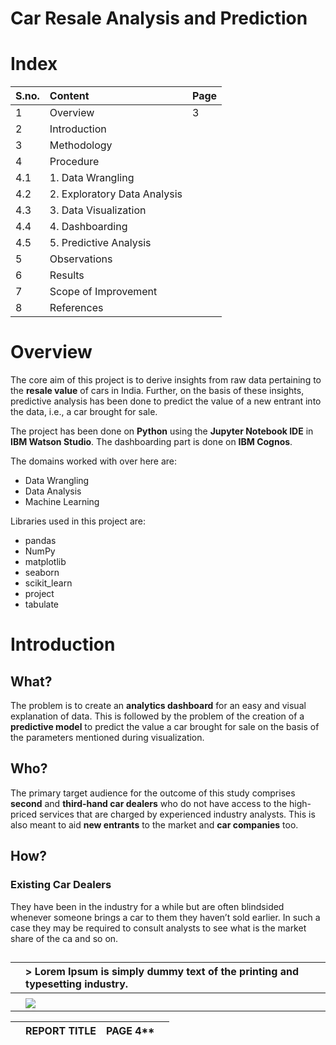 <p><h1>Car Resale Analysis and Prediction</h1></p>

# **Index**
|**S.no.**|**Content**|**Page**|
| :- | :- | :- |
|1|Overview|3|
|2|Introduction||
|3|Methodology||
|4|Procedure||
|   4.1|1. Data Wrangling||
|4.2|2. Exploratory Data Analysis||
|4.3|3. Data Visualization ||
|4.4|4. Dashboarding||
|4.5|5. Predictive Analysis||
|5|Observations||
|6|Results||
|7|Scope of Improvement||
|8|References||



# **Overview**
The core aim of this project is to derive insights from raw data pertaining to the **resale value** of cars in India. Further, on the basis of these insights, predictive analysis has been done to predict the value of a new entrant into the data, i.e., a car brought for sale.

The project has been done on **Python** using the **Jupyter Notebook IDE** in **IBM Watson Studio**. The dashboarding part is done on **IBM Cognos**.

The domains worked with over here are: 

- Data Wrangling
- Data Analysis
- Machine Learning

Libraries used in this project are: 

- pandas
- NumPy
- matplotlib
- seaborn
- scikit\_learn
- project
- tabulate


# **Introduction**
## **What?**
The problem is to create an **analytics dashboard** for an easy and visual explanation of data. This is followed by the problem of the creation of a **predictive model** to predict the value a car brought for sale on the basis of the parameters mentioned during visualization.
## **Who?**
The primary target audience for the outcome of this study comprises **second** and **third-hand car dealers** who do not have access to the high-priced services that are charged by experienced industry analysts. This is also meant to aid **new entrants** to the market and **car companies** too.
## **How?**
### Existing Car Dealers
They have been in the industry for a while but are often blindsided whenever someone brings a car to them they haven’t sold earlier. In such a case they may be required to consult analysts to see what is the market share of the ca and so on. 

##



||> Lorem Ipsum is simply dummy text of the printing and typesetting industry.||
| :- | :- | :- |
||||||
||![](Aspose.Words.74902a11-0979-469f-b5cc-38059ff1f800.002.jpeg)||



||**REPORT TITLE**|**PAGE 4****||
| :- | :- | -: | :- |

